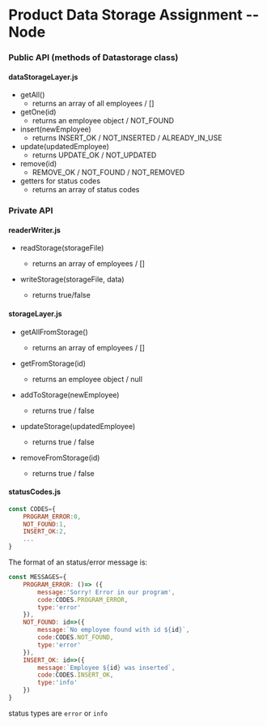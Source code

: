 # Product Data Storage Assignment -- Node



### Public API (methods of Datastorage class)

#### dataStorageLayer.js
-   getAll()
    -   returns an array of all employees / []
-   getOne(id)
    -   returns an employee object / NOT_FOUND
-   insert(newEmployee)
    -   returns INSERT_OK / NOT_INSERTED / ALREADY_IN_USE
-   update(updatedEmployee)
    -   returns UPDATE_OK / NOT_UPDATED
-   remove(id)
    -   REMOVE_OK / NOT_FOUND / NOT_REMOVED
-   getters for status codes
    -   returns an array of status codes

### Private API

#### readerWriter.js

-   readStorage(storageFile)
    -   returns an array of employees / []

-   writeStorage(storageFile, data)
    -   returns true/false

#### storageLayer.js
-   getAllFromStorage()
    -   returns an array of employees / []

-   getFromStorage(id)
    -   returns an employee object / null

-   addToStorage(newEmployee)
    -   returns true / false

-   updateStorage(updatedEmployee)
    -   returns true / false

-   removeFromStorage(id)
    -   returns true / false

#### statusCodes.js

```js
const CODES={
    PROGRAM_ERROR:0,
    NOT_FOUND:1,
    INSERT_OK:2,
    ...
}
```

The format of an status/error message is:

```js
const MESSAGES={
    PROGRAM_ERROR: ()=> ({
        message:'Sorry! Error in our program',
        code:CODES.PROGRAM_ERROR,
        type:'error'
    }),
    NOT_FOUND: id=>({
        message:`No employee found with id ${id}`,
        code:CODES.NOT_FOUND,
        type:'error'
    }),
    INSERT_OK: id=>({
        message:`Employee ${id} was inserted`,
        code:CODES.INSERT_OK,
        type:'info'
    })
}
```
status types are `error` or `info`
